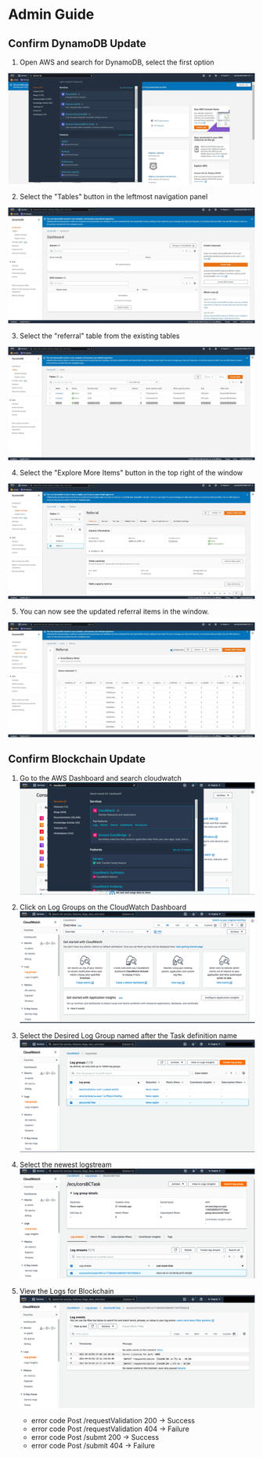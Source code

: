 # Admin Guide

## Confirm DynamoDB Update
1. Open AWS and search for DynamoDB, select the first option

![Search for DynamoDB](./img/aws_search.jpg)


2. Select the "Tables" button in the leftmost navigation panel

![Select Table Option](./img/aws_select_tables.jpg)

3. Select the "referral" table from the existing tables

![Select referral table](./img/aws_select_referral.jpg)

4. Select the "Explore More Items" button in the top right of the window

![Explore Table](./img/aws_explore_tables.jpg)

5. You can now see the updated referral items in the window.

![Referral Table](./img/aws_referral_table.jpg)

## Confirm Blockchain Update
1. Go to the AWS Dashboard and search cloudwatch
![Search CloudWatch](./img/SearchCloudWatch.png)

2. Click on Log Groups on the CloudWatch Dashboard
![Click on LogGroups](./img/ClickLogGroups.png)

3. Select the Desired Log Group named after the Task definition name
![Click on Log group](./img/SelectTaskDefinition.png)

4. Select the newest logstream 
![Select LogStream](./img/SelectLogStream.png) 

6. View the Logs for Blockchain
![View Logs](./img/Logs.png)
    - error code Post /requestValidation 200 -> Success
    - error code Post /requestValidation 404 -> Failure
    - error code Post /submt 200             -> Success
    - error code Post /submit 404            -> Failure
